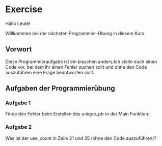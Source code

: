 # Exercise

Hallo Leute!

Willkommen bei der nächsten Programmier-Übung in diesem Kurs.

## Vorwort

Diese Programmieraufgabe ist ein bisschen anders.Ich stelle euch einen Code vor, bei dem ihr einen Fehler suchen sollt und ohne den Code auszuführen eine Frage beantworten sollt.

## Aufgaben der Programmierübung

### Aufgabe 1

Finde den Fehler beim Erstellen des unique_ptr in der Main Funktion.

### Aufgabe 2

Was ist der use_count in Zeile 21 und 35 (ohne den Code auszuführen)?
